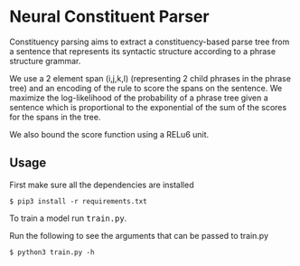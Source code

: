 # Neural Constituent Parser
Constituency parsing aims to extract a constituency-based parse tree from a sentence that 
represents its syntactic structure according to a phrase structure grammar.

We use a 2 element span (i,j,k,l) (representing 2 child phrases in the phrase tree) and
an encoding of the rule to score the spans on the sentence. We maximize the log-likelihood
of the probability of a phrase tree given a sentence which is proportional to the exponential
of the sum of the scores for the spans in the tree.

We also bound the score function using a RELu6 unit.

## Usage
First make sure all the dependencies are installed
``` shell
$ pip3 install -r requirements.txt
```
To train a model run <kbd>train.py</kbd>.

Run the following to see the arguments that can be passed to train.py
``` shell
$ python3 train.py -h
```

